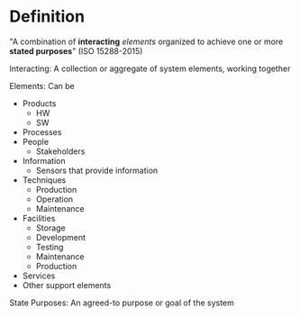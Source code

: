 # Definition
"A combination of **interacting** *elements* organized to achieve one or more **stated purposes**" (ISO 15288-2015)


Interacting: A collection or aggregate of system elements, working together

Elements: Can be
- Products
	- HW
	- SW
- Processes
- People
	- Stakeholders
- Information
	- Sensors that provide information
- Techniques
	- Production
	- Operation
	- Maintenance
- Facilities
	- Storage
	- Development
	- Testing
	- Maintenance
	- Production
- Services
- Other support elements

State Purposes: An agreed-to purpose or goal of the system